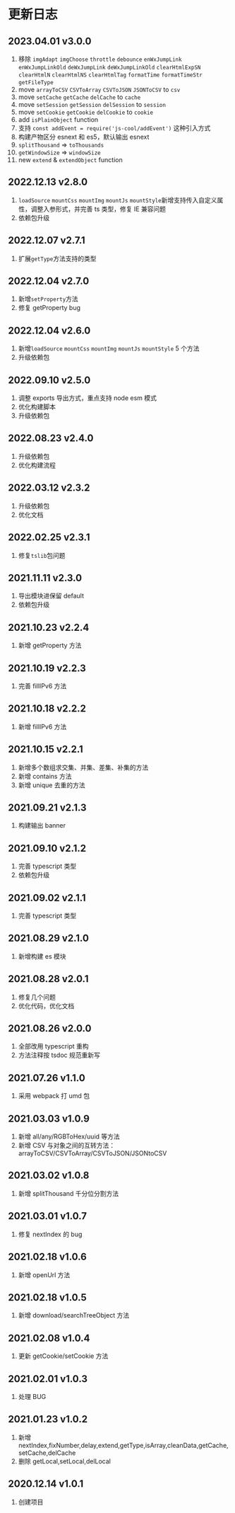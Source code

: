 # 更新日志

## 2023.04.01 v3.0.0

1. 移除 `imgAdapt` `imgChoose` `throttle` `debounce` `enWxJumpLink` `enWxJumpLinkOld` `deWxJumpLink` `deWxJumpLinkOld` `clearHtmlExpSN` `clearHtmlN` `clearHtmlNS` `clearHtmlTag` `formatTime` `formatTimeStr` `getFileType`
2. move `arrayToCSV` `CSVToArray` `CSVToJSON` `JSONToCSV` to `csv`
3. move `setCache` `getCache` `delCache` to `cache`
4. move `setSession` `getSession` `delSession` to `session`
5. move `setCookie` `getCookie` `delCookie` to `cookie`
6. add `isPlainObject` function
7. 支持 `const addEvent = require('js-cool/addEvent')` 这种引入方式
8. 构建产物区分 esnext 和 es5，默认输出 esnext
9. `splitThousand` => `toThousands`
10. `getWindowSize` => `windowSize`
11. new `extend` & `extendObject` function

## 2022.12.13 v2.8.0

1. `loadSource` `mountCss` `mountImg` `mountJs` `mountStyle`新增支持传入自定义属性，调整入参形式，并完善 ts 类型，修复 IE 兼容问题
2. 依赖包升级

## 2022.12.07 v2.7.1

1. 扩展`getType`方法支持的类型

## 2022.12.04 v2.7.0

1. 新增`setProperty`方法
2. 修复 getProperty bug

## 2022.12.04 v2.6.0

1. 新增`loadSource` `mountCss` `mountImg` `mountJs` `mountStyle` 5 个方法
2. 升级依赖包

## 2022.09.10 v2.5.0

1. 调整 exports 导出方式，重点支持 node esm 模式
2. 优化构建脚本
3. 升级依赖包

## 2022.08.23 v2.4.0

1. 升级依赖包
2. 优化构建流程

## 2022.03.12 v2.3.2

1. 升级依赖包
2. 优化文档

## 2022.02.25 v2.3.1

1. 修复`tslib`包问题

## 2021.11.11 v2.3.0

1. 导出模块进保留 default
2. 依赖包升级

## 2021.10.23 v2.2.4

1. 新增 getProperty 方法

## 2021.10.19 v2.2.3

1. 完善 fillIPv6 方法

## 2021.10.18 v2.2.2

1. 新增 fillIPv6 方法

## 2021.10.15 v2.2.1

1. 新增多个数组求交集、并集、差集、补集的方法
2. 新增 contains 方法
3. 新增 unique 去重的方法

## 2021.09.21 v2.1.3

1. 构建输出 banner

## 2021.09.10 v2.1.2

1. 完善 typescript 类型
2. 依赖包升级

## 2021.09.02 v2.1.1

1. 完善 typescript 类型

## 2021.08.29 v2.1.0

1. 新增构建 es 模块

## 2021.08.28 v2.0.1

1. 修复几个问题
2. 优化代码，优化文档

## 2021.08.26 v2.0.0

1. 全部改用 typescript 重构
2. 方法注释按 tsdoc 规范重新写

## 2021.07.26 v1.1.0

1. 采用 webpack 打 umd 包

## 2021.03.03 v1.0.9

1. 新增 all/any/RGBToHex/uuid 等方法
2. 新增 CSV 与对象之间的互转方法：arrayToCSV/CSVToArray/CSVToJSON/JSONtoCSV

## 2021.03.02 v1.0.8

1. 新增 splitThousand 千分位分割方法

## 2021.03.01 v1.0.7

1. 修复 nextIndex 的 bug

## 2021.02.18 v1.0.6

1. 新增 openUrl 方法

## 2021.02.18 v1.0.5

1. 新增 download/searchTreeObject 方法

## 2021.02.08 v1.0.4

1. 更新 getCookie/setCookie 方法

## 2021.02.01 v1.0.3

1. 处理 BUG

## 2021.01.23 v1.0.2

1. 新增 nextIndex,fixNumber,delay,extend,getType,isArray,cleanData,getCache,setCache,delCache
2. 删除 getLocal,setLocal,delLocal

## 2020.12.14 v1.0.1

1. 创建项目
